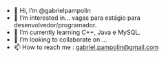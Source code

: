 - 👋 Hi, I’m @gabrielpampolin
- 👀 I’m interested in... vagas para estágio para desenvolvedor/programador.
- 🌱 I’m currently learning C++, Java e MySQL.
- 💞️ I’m looking to collaborate on ...
- 📫 How to reach me : gabriel.pampolin@gmail.com 

<!---
gabrielpampolin/gabrielpampolin is a ✨ special ✨ repository because its `README.md` (this file) appears on your GitHub profile.
You can click the Preview link to take a look at your changes.
--->

